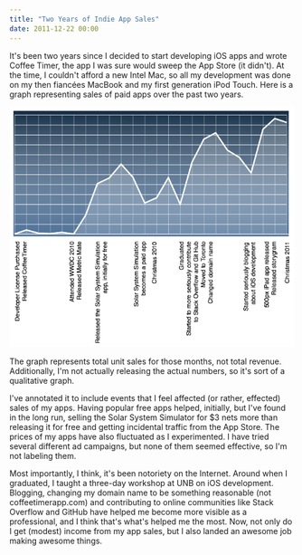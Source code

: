 ```yaml
---
title: "Two Years of Indie App Sales"
date: 2011-12-22 00:00
---
```


It's been two years since I decided to start developing iOS apps and wrote Coffee Timer, the app I was sure would sweep the App Store (it didn't). At the time, I couldn't afford a new Intel Mac, so all my development was done on my then fiancées MacBook and my first generation iPod Touch. Here is a graph representing sales of paid apps over the past two years.



 ![](/img/import/blog/2011/12/two-years-of-indie-app-sales/09C84F06D05A44369AAC62C990F45E0C.png)

The graph represents total unit sales for those months, not total revenue. Additionally, I'm not actually releasing the actual numbers, so it's sort of a qualitative graph.

I've annotated it to include events that I feel affected (or rather, effected) sales of my apps. Having popular free apps helped, initially, but I've found in the long run, selling the Solar System Simulator for $3 nets more than releasing it for free and getting incidental traffic from the App Store. The prices of my apps have also fluctuated as I experimented.&nbsp;I have tried several different ad campaigns, but none of them seemed effective, so I'm not labeling them.

Most importantly, I think, it's been&nbsp;notoriety&nbsp;on the Internet. Around when I graduated, I taught a three-day workshop at UNB on iOS development. Blogging, changing my domain name to be something reasonable (not coffeetimerapp.com) and contributing to online communities like Stack Overflow and GitHub have helped me become more visible as a professional, and I think that's what's helped me the most. Now, not only do I get (modest) income from my app sales, but I also landed an awesome job making awesome things.

<!-- more -->

